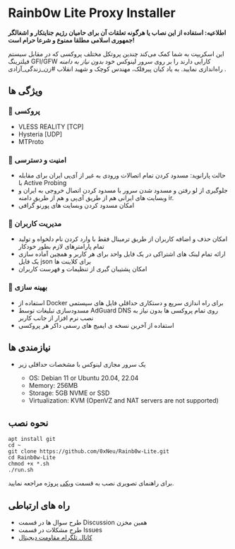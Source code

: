 # Rainb0w Lite Proxy Installer

**اطلاعیه: استفاده از این نصاب یا هرگونه تعلقات آن برای حامیان رژیم جنایتکار و اشغالگر جمهوری اسلامی مطلقا ممنوع و شرعا حرام است!**

این اسکریپت به شما کمک می‌کند چندین پروتکل مختلف پروکسی که در مقابل سیستم فیلترینگ GFI/GFW کارایی دارند را  بر روی سرور لینوکس خود *بدون نیاز به دامنه* راه‌اندازی نمایید. به یاد کیان پیرفلک، مهندس کوچک و شهید انقلاب #زن_زندگی_آزادی .

## ویژگی ها

### 🚀 پروکسی

- VLESS REALITY [TCP]
- Hysteria [UDP]
- MTProto

### 🔑 امنیت و دسترسی

- حالت پارانوید: مسدود کردن تمام اتصالات ورودی به غیر از آی‌پی ایران برای مقابله با Active Probing
- جلوگیری از لو رفتن و مسدود شدن سرور با مسدود کردن اتصال خروجی به ایران و وبسایت های ایرانی هم از طریق آی‌پی و هم از طریق دامنه ir.
- امکان مسدود کردن وبسایت های پورنو گرافی

### 👥 مدیریت کاربران

- امکان حذف و اضافه کاربران از طریق ترمینال فقط با وارد کردن نام دلخواه و تولید تمام پارامترهای لازم بطور خودکار
- ارائه تمام لینک های اشتراکی در یک فایل واحد برای هر کاربر و همچین آماده سازی یک فایل json برای کلاینت ها
- امکان پشتیبان گیری از تنظیمات و فهرست کاربران

### 📐 بهینه سازی

- استفاده از Docker برای راه اندازی سریع و دستکاری حداقلی فایل های سیستمی
- مسدودسازی تبلیغات توسط AdGuard DNS روی تمام پروکسی ها بدون نیاز به نصب نرم افزار از جانب کاربر
- استفاده از آخرین نسخه ی ایمیج های رسمی داکر هر پروکسی

## نیازمندی ها

- یک سرور مجازی لینوکس با مشخصات حداقلی زیر

  - OS: Debian 11 or Ubuntu 20.04, 22.04
  - Memory: 256MB
  - Storage: 5GB NVME or SSD
  - Virtualization: KVM (OpenVZ and NAT servers are not supported)

## نحوه نصب

```
apt install git
cd ~
git clone https://github.com/0xNeu/Rainb0w-Lite.git
cd Rainb0w-Lite
chmod +x *.sh
./run.sh
```

برای راهنمای تصویری نصب به قسمت [ویکی](https://github.com/0xNeu/Rainb0w-Lite/wiki) پروژه مراجعه نمایید.

## راه های ارتباطی

- طرح سوال ها در قسمت Discussion همین مخزن
- طرح مشکلات در قسمت Issues
- [کانال تلگرام مقاومت دیجیتال](https://t.me/DigitalR3sistance)
